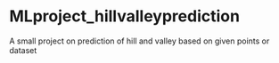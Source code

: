 # MLproject_hillvalleyprediction
A small project on prediction of hill and valley based on given points or dataset
